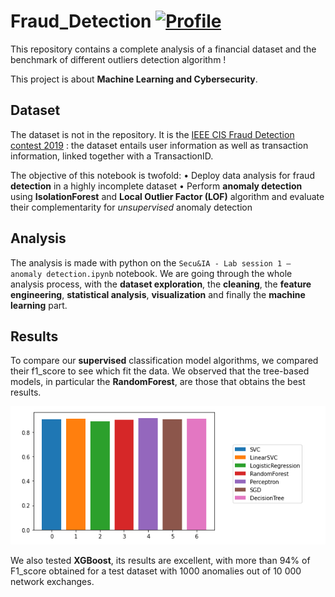 # Fraud_Detection [![Profile][title-img]][profile]


[title-img]:https://img.shields.io/badge/-Bictole-pink
[profile]:https://github.com/bictole

This repository contains a complete analysis of a financial dataset and the benchmark of different outliers detection algorithm !

This project is about **Machine Learning and Cybersecurity**.

## Dataset

The dataset is not in the repository. It is the [IEEE CIS Fraud Detection contest 2019](https://www.kaggle.com/c/ieee-fraud-detection/data) : the dataset entails user information as well as transaction information, linked together with a TransactionID.

The objective of this notebook is twofold:
• Deploy data analysis for fraud **detection** in a highly incomplete dataset
• Perform **anomaly detection** using **IsolationForest** and **Local Outlier Factor (LOF)** algorithm
and evaluate their complementarity for *unsupervised* anomaly detection

## Analysis

The analysis is made with python on the `Secu&IA - Lab session 1 – anomaly detection.ipynb` notebook. We are going through the whole analysis process, with the **dataset exploration**, the **cleaning**, the **feature engineering**, **statistical analysis**, **visualization** and finally the **machine learning** part.

## Results

To compare our **supervised** classification model algorithms, we compared their f1_score to see which fit the data. We observed that the tree-based models, in particular the **RandomForest**, are those that obtains the best results.

<img src="https://github.com/Bictole/MLSECU/blob/master/bench.png" alt="Benchmarks_Results">

We also tested **XGBoost**, its results are excellent, with more than 94% of F1_score obtained for a test dataset with 1000 anomalies out of 10 000 network exchanges.